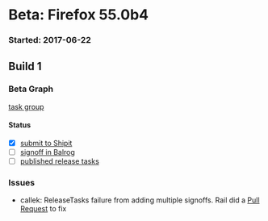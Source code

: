 # Beta: Firefox 55.0b4

### Started: 2017-06-22

## Build 1

### Beta Graph
[task group](https://tools.taskcluster.net/push-inspector/#/9qI7VRlpSlac_WXD9vn9mA)


#### Status
- [x] [submit to Shipit](https://wiki.mozilla.org/Release:Release_Automation_on_Mercurial:Starting_a_Release#Submit_to_Ship_It)
- [ ] [signoff in Balrog](../how-tos/relpro.md#3-signoffs)
- [ ] [published release tasks](../how-tos/relpro.md#4-publish-release)

### Issues
- callek: ReleaseTasks failure from adding multiple signoffs. Rail did a [Pull Request](https://github.com/mozilla-releng/releasetasks/pull/251) to fix


